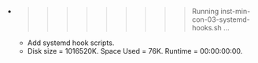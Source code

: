 * >>>>>>>>> Running inst-min-con-03-systemd-hooks.sh ...
  * Add systemd hook scripts.
  * Disk size = 1016520K. Space Used = 76K. Runtime = 00:00:00:00.
